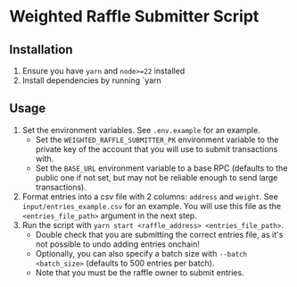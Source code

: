 # Weighted Raffle Submitter Script

## Installation

1. Ensure you have `yarn` and `node>=22` installed
1. Install dependencies by running `yarn

## Usage

1. Set the environment variables. See `.env.example` for an example.
    - Set the `WEIGHTED_RAFFLE_SUBMITTER_PK` environment variable to the private key of the account that you will use to submit transactions with.
    - Set the `BASE_URL` environment variable to a base RPC (defaults to the public one if not set, but may not be reliable enough to send large transactions).
1. Format entries into a csv file with 2 columns: `address` and `weight`. See `input/entries_example.csv` for an example. You will use this file as the `<entries_file_path>` argument in the next step.
1. Run the script with `yarn start <raffle_address> <entries_file_path>`.
    - Double check that you are submitting the correct entries file, as it's not possible to undo adding entries onchain!
    - Optionally, you can also specify a batch size with `--batch <batch_size>` (defaults to 500 entries per batch).
    - Note that you must be the raffle owner to submit entries.
